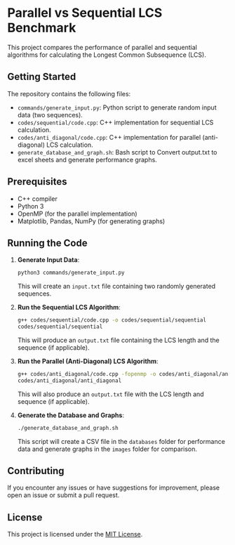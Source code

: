# Parallel vs Sequential LCS Benchmark

This project compares the performance of parallel and sequential algorithms for calculating the Longest Common Subsequence (LCS).

## Getting Started

The repository contains the following files:

- `commands/generate_input.py`: Python script to generate random input data (two sequences).
- `codes/sequential/code.cpp`: C++ implementation for sequential LCS calculation.
- `codes/anti_diagonal/code.cpp`: C++ implementation for parallel (anti-diagonal) LCS calculation.
- `generate_database_and_graph.sh`: Bash script to Convert output.txt to excel sheets and generate performance graphs.

## Prerequisites

- C++ compiler
- Python 3
- OpenMP (for the parallel implementation)
- Matplotlib, Pandas, NumPy (for generating graphs)

## Running the Code

1. **Generate Input Data**:

    ```bash
    python3 commands/generate_input.py
    ```

    This will create an `input.txt` file containing two randomly generated sequences.

2. **Run the Sequential LCS Algorithm**:

    ```bash
    g++ codes/sequential/code.cpp -o codes/sequential/sequential
    codes/sequential/sequential
    ```

    This will produce an `output.txt` file containing the LCS length and the sequence (if applicable).

3. **Run the Parallel (Anti-Diagonal) LCS Algorithm**:

    ```bash
    g++ codes/anti_diagonal/code.cpp -fopenmp -o codes/anti_diagonal/anti_diagonal
    codes/anti_diagonal/anti_diagonal
    ```

    This will also produce an `output.txt` file with the LCS length and sequence (if applicable).

4. **Generate the Database and Graphs**:

    ```bash
    ./generate_database_and_graph.sh
    ```

    This script will create a CSV file in the `databases` folder for performance data and generate graphs in the `images` folder for comparison.

## Contributing

If you encounter any issues or have suggestions for improvement, please open an issue or submit a pull request.

## License

This project is licensed under the [MIT License](LICENSE).
